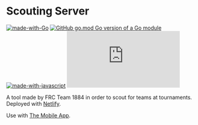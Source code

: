 # Scouting Server
[![made-with-Go](https://img.shields.io/badge/Made%20with-Go-1f425f.svg)](http://golang.org) [![GitHub go.mod Go version of a Go module](https://img.shields.io/github/go-mod/go-version/gomods/athens.svg)](https://github.com/gomods/athens) [![made-with-javascript](https://img.shields.io/badge/Made%20with-JavaScript-1f425f.svg)](https://www.javascript.com) [![GitHub license](https://badgen.net/github/license/Naereen/Strapdown.js)](https://github.com/Naereen/StrapDown.js/blob/master/LICENSE)

A tool made by FRC Team 1884 in order to scout for teams at tournaments. Deployed with [Netlify](https://scouting-server.netlify.app/).

Use with [The Mobile App](https://github.com/omagarwal25/scouting-client).
